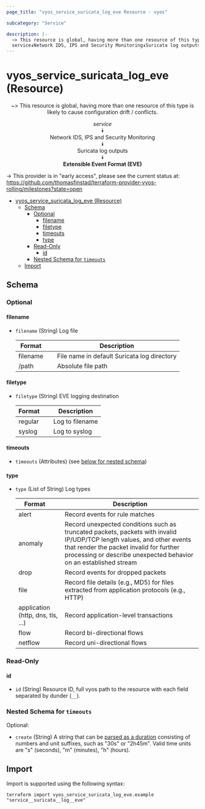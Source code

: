 ```yaml
---
page_title: "vyos_service_suricata_log_eve Resource - vyos"

subcategory: "Service"

description: |-
  ~> This resource is global, having more than one resource of this type is likely to cause configuration drift / conflicts.
  service⯯Network IDS, IPS and Security Monitoring⯯Suricata log outputs⯯Extensible Event Format (EVE)
---
```


# vyos_service_suricata_log_eve (Resource)
<center>

~> This resource is global, having more than one resource of this type is likely to cause configuration drift / conflicts.

*service*  
⯯  
Network IDS, IPS and Security Monitoring  
⯯  
Suricata log outputs  
⯯  
**Extensible Event Format (EVE)**


</center>

-> This provider is in "early access", please see the current status at: https://github.com/thomasfinstad/terraform-provider-vyos-rolling/milestones?state=open

<!--TOC-->

- [vyos_service_suricata_log_eve (Resource)](#vyos_service_suricata_log_eve-resource)
  - [Schema](#schema)
    - [Optional](#optional)
      - [filename](#filename)
      - [filetype](#filetype)
      - [timeouts](#timeouts)
      - [type](#type)
    - [Read-Only](#read-only)
      - [id](#id)
    - [Nested Schema for `timeouts`](#nested-schema-for-timeouts)
  - [Import](#import)

<!--TOC-->

<!-- schema generated by tfplugindocs -->
## Schema

### Optional

#### filename
- `filename` (String) Log file

    |  Format    &emsp;|  Description                                  |
    |------------|-----------------------------------------------|
    |  filename  &emsp;|  File name in default Suricata log directory  |
    |  /path     &emsp;|  Absolute file path                           |
#### filetype
- `filetype` (String) EVE logging destination

    |  Format   &emsp;|  Description      |
    |-----------|-------------------|
    |  regular  &emsp;|  Log to filename  |
    |  syslog   &emsp;|  Log to syslog    |
#### timeouts
- `timeouts` (Attributes) (see [below for nested schema](#nestedatt--timeouts))
#### type
- `type` (List of String) Log types

    |  Format                             &emsp;|  Description                                                                                                                                                                                                                             |
    |-------------------------------------|------------------------------------------------------------------------------------------------------------------------------------------------------------------------------------------------------------------------------------------|
    |  alert                              &emsp;|  Record events for rule matches                                                                                                                                                                                                          |
    |  anomaly                            &emsp;|  Record unexpected conditions such as truncated packets, packets with invalid IP/UDP/TCP length values, and other events that render the packet invalid for further processing or describe unexpected behavior on an established stream  |
    |  drop                               &emsp;|  Record events for dropped packets                                                                                                                                                                                                       |
    |  file                               &emsp;|  Record file details (e.g., MD5) for files extracted from application protocols (e.g., HTTP)                                                                                                                                             |
    |  application (http, dns, tls, ...)  &emsp;|  Record application-level transactions                                                                                                                                                                                                   |
    |  flow                               &emsp;|  Record bi-directional flows                                                                                                                                                                                                             |
    |  netflow                            &emsp;|  Record uni-directional flows                                                                                                                                                                                                            |

### Read-Only

#### id
- `id` (String) Resource ID, full vyos path to the resource with each field separated by dunder (`__`).

<a id="nestedatt--timeouts"></a>
### Nested Schema for `timeouts`

Optional:

- `create` (String) A string that can be [parsed as a duration](https://pkg.go.dev/time#ParseDuration) consisting of numbers and unit suffixes, such as &#34;30s&#34; or &#34;2h45m&#34;. Valid time units are &#34;s&#34; (seconds), &#34;m&#34; (minutes), &#34;h&#34; (hours).

## Import

Import is supported using the following syntax:

```shell
terraform import vyos_service_suricata_log_eve.example "service__suricata__log__eve"
```
